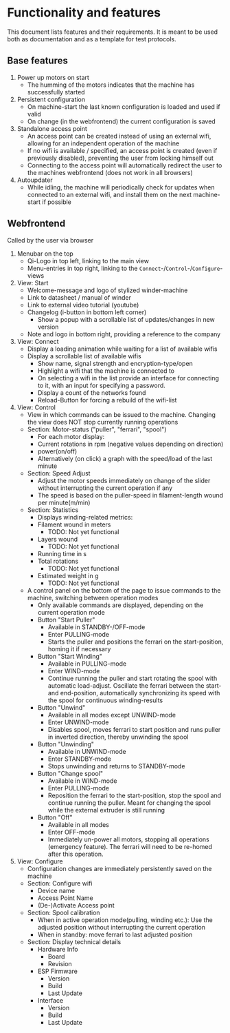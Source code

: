 # Functionality and features
This document lists features and their requirements. It is meant to be used both as documentation and as a template for test protocols.

## Base features
1. Power up motors on start
	- The humming of the motors indicates that the machine has successfully started
1. Persistent configuration
    - On machine-start the last known configuration is loaded and used if valid
	- On change (in the webfrontend) the current configuration is saved
1. Standalone access point
	- An access point can be created instead of using an external wifi, allowing for an independent operation of the machine
	- If no wifi is available / specified, an access point is created (even if previously disabled), preventing the user from locking himself out
	- Connecting to the access point will automatically redirect the user to the machines webfrontend (does not work in all browsers)
1. Autoupdater
	- While idling, the machine will periodically check for updates when connected to an external wifi, and install them on the next machine-start if possible

## Webfrontend
Called by the user via browser
1. Menubar on the top
    - Qi-Logo in top left, linking to the main view
	- Menu-entries in top right, linking to the ``Connect``-/``Control``-/``Configure``-views
1. View: Start
	- Welcome-message and logo of stylized winder-machine
	- Link to datasheet / manual of winder
	- Link to external video tutorial (youtube)
	- Changelog (i-button in bottom left corner)
		- Show a popup with a scrollable list of updates/changes in new version
	- Note and logo in bottom right, providing a reference to the company
1. View: Connect
	- Display a loading animation while waiting for a list of available wifis
	- Display a scrollable list of available wifis
		- Show name, signal strength and encryption-type/open
		- Highlight a wifi that the machine is connected to
		- On selecting a wifi in the list provide an interface for connecting to it, with an input for specifying a password.
		- Display a count of the networks found
		- Reload-Button for forcing a rebuild of the wifi-list
1. View: Control
	- View in which commands can be issued to the machine. Changing the view does NOT stop currently running operations
	- Section: Motor-status ("puller", "ferrari", "spool")
		- For each motor display:
		- Current rotations in rpm (negative values depending on direction)
		- power(on/off)
		- Alternatively (on click) a graph with the speed/load of the last minute
	- Section: Speed Adjust
		- Adjust the motor speeds immediately on change of the slider without interrupting the current operation if any
		- The speed is based on the puller-speed in filament-length wound per minute(m/min)
	- Section: Statistics
		- Displays winding-related metrics:
		- Filament wound in meters
			- TODO: Not yet functional
		- Layers wound
	        - TODO: Not yet functional
		- Running time in s
		- Total rotations
			- TODO: Not yet functional
		- Estimated weight in g
			- TODO: Not yet functional
	- A control panel on the bottom of the page to issue commands to the machine, switching between operation modes
		- Only available commands are displayed, depending on the current operation mode
		- Button "Start Puller"
			- Available in STANDBY-/OFF-mode
			- Enter PULLING-mode
			- Starts the puller and positions the ferrari on the start-position, homing it if necessary
		- Button "Start Winding"
			- Available in PULLING-mode
			- Enter WIND-mode
			- Continue running the puller and start rotating the spool with automatic load-adjust. Oscillate the ferrari between the start- and end-position, automatically synchronizing its speed with the spool for continuous winding-results
		- Button "Unwind"
			- Available in all modes except UNWIND-mode
			- Enter UNWIND-mode
			- Disables spool, moves ferrari to start position and runs puller in inverted direction, thereby unwinding the spool
		- Button "Unwinding"
			- Available in UNWIND-mode
			- Enter STANDBY-mode
			- Stops unwinding and returns to STANDBY-mode
		- Button "Change spool"
			- Available in WIND-mode
			- Enter PULLING-mode
			- Reposition the ferrari to the start-position, stop the spool and continue running the puller. Meant for changing the spool while the external extruder is still running
		- Button "Off"
			- Available in all modes
			- Enter OFF-mode
			- Immediately un-power all motors, stopping all operations (emergency feature). The ferrari will need to be re-homed after this operation.
1. View: Configure
	- Configuration changes are immediately persistently saved on the machine
	- Section: Configure wifi
		- Device name
		- Access Point Name
		- (De-)Activate Access point
	- Section: Spool calibration
		- When in active operation mode(pulling, winding etc.): Use the adjusted position without interrupting the current operation
		- When in standby: move ferrari to last adjusted position
	- Section: Display technical details
		- Hardware Info
			- Board
			- Revision
		- ESP Firmware
			- Version
			- Build
			- Last Update
		- Interface
			- Version
			- Build
			- Last Update
